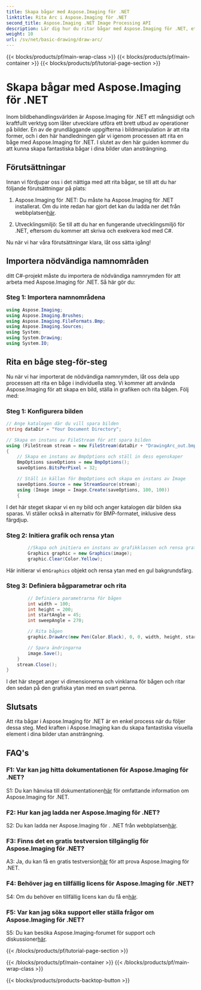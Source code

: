 ```yaml
---
title: Skapa bågar med Aspose.Imaging för .NET
linktitle: Rita Arc i Aspose.Imaging för .NET
second_title: Aspose.Imaging .NET Image Processing API
description: Lär dig hur du ritar bågar med Aspose.Imaging för .NET, ett kraftfullt bildmanipuleringsverktyg. Steg-för-steg-guide för att skapa fantastiska bilder.
weight: 10
url: /sv/net/basic-drawing/draw-arc/
---
```


{{< blocks/products/pf/main-wrap-class >}}
{{< blocks/products/pf/main-container >}}
{{< blocks/products/pf/tutorial-page-section >}}

# Skapa bågar med Aspose.Imaging för .NET

Inom bildbehandlingsvärlden är Aspose.Imaging för .NET ett mångsidigt och kraftfullt verktyg som låter utvecklare utföra ett brett utbud av operationer på bilder. En av de grundläggande uppgifterna i bildmanipulation är att rita former, och i den här handledningen går vi igenom processen att rita en båge med Aspose.Imaging för .NET. I slutet av den här guiden kommer du att kunna skapa fantastiska bågar i dina bilder utan ansträngning.

## Förutsättningar

Innan vi fördjupar oss i det nättiga med att rita bågar, se till att du har följande förutsättningar på plats:

1.  Aspose.Imaging för .NET: Du måste ha Aspose.Imaging för .NET installerat. Om du inte redan har gjort det kan du ladda ner det från webbplatsen[här](https://releases.aspose.com/imaging/net/).

2. Utvecklingsmiljö: Se till att du har en fungerande utvecklingsmiljö för .NET, eftersom du kommer att skriva och exekvera kod med C#.

Nu när vi har våra förutsättningar klara, låt oss sätta igång!

## Importera nödvändiga namnområden

ditt C#-projekt måste du importera de nödvändiga namnrymden för att arbeta med Aspose.Imaging för .NET. Så här gör du:

### Steg 1: Importera namnområdena

```csharp
using Aspose.Imaging;
using Aspose.Imaging.Brushes;
using Aspose.Imaging.FileFormats.Bmp;
using Aspose.Imaging.Sources;
using System;
using System.Drawing;
using System.IO;
```

## Rita en båge steg-för-steg

Nu när vi har importerat de nödvändiga namnrymden, låt oss dela upp processen att rita en båge i individuella steg. Vi kommer att använda Aspose.Imaging för att skapa en bild, ställa in grafiken och rita bågen. Följ med:

### Steg 1: Konfigurera bilden

```csharp
// Ange katalogen där du vill spara bilden
string dataDir = "Your Document Directory";

// Skapa en instans av FileStream för att spara bilden
using (FileStream stream = new FileStream(dataDir + "DrawingArc_out.bmp", FileMode.Create))
{
    // Skapa en instans av BmpOptions och ställ in dess egenskaper
    BmpOptions saveOptions = new BmpOptions();
    saveOptions.BitsPerPixel = 32;

    // Ställ in källan för BmpOptions och skapa en instans av Image
    saveOptions.Source = new StreamSource(stream);
    using (Image image = Image.Create(saveOptions, 100, 100))
    {
```

I det här steget skapar vi en ny bild och anger katalogen där bilden ska sparas. Vi ställer också in alternativ för BMP-formatet, inklusive dess färgdjup.

### Steg 2: Initiera grafik och rensa ytan

```csharp
        //Skapa och initiera en instans av grafikklassen och rensa grafikytan
        Graphics graphic = new Graphics(image);
        graphic.Clear(Color.Yellow);
```

 Här initierar vi en`Graphics` objekt och rensa ytan med en gul bakgrundsfärg.

### Steg 3: Definiera bågparametrar och rita

```csharp
        // Definiera parametrarna för bågen
        int width = 100;
        int height = 200;
        int startAngle = 45;
        int sweepAngle = 270;

        // Rita bågen
        graphic.DrawArc(new Pen(Color.Black), 0, 0, width, height, startAngle, sweepAngle);

        // Spara ändringarna
        image.Save();
    }
    stream.Close();
}
```

I det här steget anger vi dimensionerna och vinklarna för bågen och ritar den sedan på den grafiska ytan med en svart penna.

## Slutsats

Att rita bågar i Aspose.Imaging för .NET är en enkel process när du följer dessa steg. Med kraften i Aspose.Imaging kan du skapa fantastiska visuella element i dina bilder utan ansträngning.

## FAQ's

### F1: Var kan jag hitta dokumentationen för Aspose.Imaging för .NET?

 S1: Du kan hänvisa till dokumentationen[här](https://reference.aspose.com/imaging/net/) för omfattande information om Aspose.Imaging för .NET.

### F2: Hur kan jag ladda ner Aspose.Imaging för .NET?

 S2: Du kan ladda ner Aspose.Imaging för . .NET från webbplatsen[här](https://releases.aspose.com/imaging/net/).

### F3: Finns det en gratis testversion tillgänglig för Aspose.Imaging för .NET?

 A3: Ja, du kan få en gratis testversion[här](https://releases.aspose.com/) för att prova Aspose.Imaging för .NET.

### F4: Behöver jag en tillfällig licens för Aspose.Imaging för .NET?

 S4: Om du behöver en tillfällig licens kan du få en[här](https://purchase.aspose.com/temporary-license/).

### F5: Var kan jag söka support eller ställa frågor om Aspose.Imaging för .NET?

 S5: Du kan besöka Aspose.Imaging-forumet för support och diskussioner[här](https://forum.aspose.com/).

{{< /blocks/products/pf/tutorial-page-section >}}

{{< /blocks/products/pf/main-container >}}
{{< /blocks/products/pf/main-wrap-class >}}

{{< blocks/products/products-backtop-button >}}
